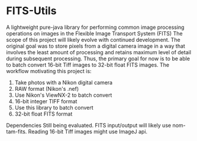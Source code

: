 # FITS-Utils
A lightweight pure-java library for performing common image processing operations on images in the Flexible Image Transport System (FITS)
The scope of this project will likely evolve with continued development. The original goal was to store pixels from a digital camera image in a way that involves the least amount of processing and retains maximum level of detail during subsequent processing. Thus, the primary goal for now is to be able to batch convert 16-bit Tiff images to 32-bit float FITS images. The workflow motivating this project is:

1. Take photos with a Nikon digital camera
2. RAW format (Nikon's .nef)
3. Use Nikon's ViewNX-2 to batch convert 
4. 16-bit integer TIFF format
5. Use this library to batch convert
6. 32-bit float FITS format

Dependencies
Still being evaluated. FITS input/output will likely use nom-tam-fits. Reading 16-bit Tiff images might use ImageJ api.
